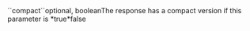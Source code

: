 <tr><td>``compact``</td><td>optional, boolean</td><td>The response has a compact version if this parameter is *true*</td><td></td><td>false</td></tr>
